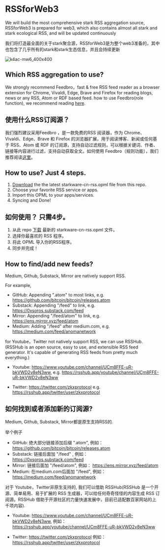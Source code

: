 # RSSforWeb3
We will build the most comprehensive stark RSS aggregation source, RSSforWeb3 is prepared for web3, which also contains almost all stark and stark ecological RSS, and will be updated continuously

我们将打造最全面的关于stark聚合源，RSSforWeb3是为整个web3准备的，其中也包含了几乎所有的stark和stark生态信息，并且会持续更新

![k4ac-mw6_400x400](https://user-images.githubusercontent.com/18651846/194753116-7600cfc4-82d7-4738-8dc1-fd0f9d442a52.jpeg)


## Which RSS aggregation to use?
We strongly recommend Feedbro，fast & free RSS feed reader as a browser extension for Chrome, Vivaldi, Edge, Brave and Firefox for reading blogs, news or any RSS, Atom or RDF based feed. how to use Feedbro(role function), we recommend reading [here](HowToUseRule.md).

## 使用什么RSS订阅源？
我们强烈建议采用Feedbro ，是一款免费的RSS 阅读器，作为 Chrome、Vivaldi、Edge、Brave 和 Firefox 的浏览器扩展，用于阅读博客、新闻或任何基于 RSS、Atom 或 RDF 的订阅源，支持自动过滤规则，可以根据关键词、作者、链接等内容进行过滤，支持自动获取全文。如何使用 Feedbro（规则功能），我们推荐阅读[这里](HowToUseRule.md)。

## How to use? Just 4 steps.
1. [Download](https://github.com/StarkWareCN/RSSforWeb3/releases/latest/download/starkware-cn-rss.opml)  the the latest starkware-cn-rss.opml file from this repo.
2. Choose your favorite RSS service or apps. 
3. Import this OPML to your apps/services.
4. Syncing and Done!

## 如何使用？ 只需4步。
1. 从此 repo [下载](https://github.com/StarkWareCN/RSSforWeb3/releases/latest/download/starkware-cn-rss.opml) 最新的 starkware-cn-rss.opml 文件。
2. 选择你最喜欢的 RSS 程序。
3. 将此 OPML 导入你的RSS程序。
4. 同步并完成！


## How to find/add new feeds?
Medium, Github, Substack, Mirror are natively support RSS.

For example,

- GitHub: Appending ".atom" to most links, e.g. https://github.com/bitcoin/bitcoin/releases.atom
- Substack: Appending "/feed" to link, e.g. https://0xsoros.substack.com/feed
- Mirror: Appending "/feed/atom" to link, e.g. https://ens.mirror.xyz/feed/atom
- Medium: Adding "/feed" after medium.com, e.g. https://medium.com/feed/anomanetwork

for Youtube，Twitter not natively support RSS, we can use RSSHub. (RSSHub is an open source, easy to use, and extensible RSS feed generator. It's capable of generating RSS feeds from pretty much everything.)
- Youtube: https://www.youtube.com/channel/UCm8FFE-uR-bkVWD2v8eN3ww, 
e.g. https://rsshub.app/youtube/channel/UCm8FFE-uR-bkVWD2v8eN3ww

- Twitter: https://twitter.com/zkxprotocol
e.g. https://rsshub.app/twitter/user/zkxprotocol



## 如何找到或者添加新的订阅源?
Medium, Github, Substack, Mirror都是原生支持RSS的.

举个例子

- GitHub: 绝大部分链接添加后缀 ".atom", 例如： https://github.com/bitcoin/bitcoin/releases.atom
- Substack: 链接后面加 "/feed" , 例如： https://0xsoros.substack.com/feed
- Mirror: 链接后面加 "/feed/atom", 例如： https://ens.mirror.xyz/feed/atom
- Medium: 在medium.com后面加 "/feed", 例如： https://medium.com/feed/anomanetwork

对于 Youtube，Twitter非原生支持的, 我们可以借助 RSSHub(RSSHub 是一个开源、简单易用、易于扩展的 RSS 生成器，可以给任何奇奇怪怪的内容生成 RSS 订阅源。RSSHub 借助于开源社区的力量快速发展中，目前已适配数百家网站的上千项内容).
- Youtube: https://www.youtube.com/channel/UCm8FFE-uR-bkVWD2v8eN3ww, 
例如： https://rsshub.app/youtube/channel/UCm8FFE-uR-bkVWD2v8eN3ww

- Twitter: https://twitter.com/zkxprotocol
例如： https://rsshub.app/twitter/user/zkxprotocol




